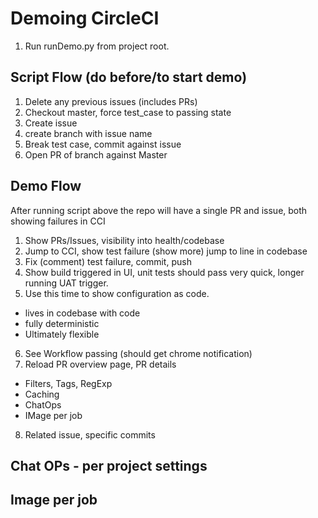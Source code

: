 # Demoing CircleCI

1. Run runDemo.py from project root.



## Script Flow (do before/to start demo)
1. Delete any previous issues (includes PRs)
2. Checkout master, force test_case to passing state
3. Create issue
4. create branch with issue name
5. Break test case, commit against issue
6. Open PR of branch against Master


## Demo Flow
After running script above the repo will have a single PR and issue, both showing failures in CCI

1. Show PRs/Issues, visibility into health/codebase
2. Jump to CCI, show test failure (show more) jump to line in codebase
3. Fix (comment) test failure, commit, push
4. Show build triggered in UI, unit tests should pass very quick, longer running UAT trigger.
5. Use this time to show configuration as code.
 - lives in codebase with code
 - fully deterministic
 - Ultimately flexible
6. See Workflow passing (should get chrome notification)
7. Reload PR overview page,  PR details

- Filters, Tags, RegExp
- Caching
- ChatOps
- IMage per job
8. Related issue, specific commits

## Chat OPs - per project settings

## Image per job
##

